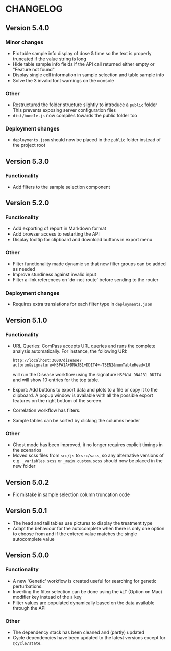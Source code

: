 # CHANGELOG

## Version 5.4.0

### Minor changes

- Fix table sample info display of dose & time so the text is properly truncated if the value string is long
- Hide table sample info fields if the API call returned either empty or "Feature not found"
- Display single cell information in sample selection and table sample info
- Solve the 3 invalid font warnings on the console

### Other

- Restructured the folder structure slightly to introduce a `public` folder
  This prevents exposing server configuration files
- `dist/bundle.js` now compiles towards the public folder too

### Deployment changes

- `deployments.json` should now be placed in the `public` folder instead of the project root

## Version 5.3.0

### Functionality

- Add filters to the sample selection component

## Version 5.2.0

### Functionality

- Add exporting of report in Markdown format
- Add browser access to restarting the API
- Display tooltip for clipboard and download buttons in export menu

### Other

- Filter functionality made dynamic so that new filter groups can be added as needed
- Improve sturdiness against invalid input
- Filter a-link references on 'do-not-route' before sending to the router

### Deployment changes

- Requires extra translations for each filter type in `deployments.json`

## Version 5.1.0

### Functionality

- URL Queries: ComPass accepts URL queries and runs the complete analysis automatically. For instance, the following URI:

  ```
  http://localhost:3000/disease?autorun&signature=HSPA1A+DNAJB1+DDIT4+-TSEN2&numTableHead=10
  ```

  will run the Disease workflow using the signature `HSPA1A DNAJB1 DDIT4` and will show 10 entries for the top table.

- Export: Add buttons to export data and plots to a file or copy it to the clipboard. A popup window is available with all the possible export features on the right bottom of the screen.

- Correlation workflow has filters.

- Sample tables can be sorted by clicking the columns header

### Other

- Ghost mode has been improved, it no longer requires explicit timings in the scenarios
- Moved scss files from `src/js` to `src/sass`, so any alternative versions of e.g. `_variables.scss` or `_main.custom.scss` should now be placed in the new folder

## Version 5.0.2

- Fix mistake in sample selection column truncation code

## Version 5.0.1

- The head and tail tables use pictures to display the treatment type
- Adapt the behaviour for the autocomplete when there is only one option to choose from and if the entered value matches the single autocomplete value

## Version 5.0.0

### Functionality

- A new 'Genetic' workflow is created useful for searching for genetic perturbations.
- Inverting the filter selection can be done using the `ALT` (Option on Mac) modifier key instead of the `a` key
- Filter values are populated dynamically based on the data available through the API

### Other

- The dependency stack has been cleaned and (partly) updated
- Cycle dependencies have been updated to the latest versions except for `@cycle/state`.

